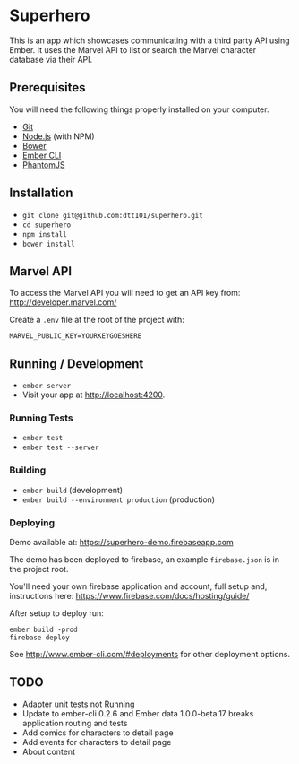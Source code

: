 # Superhero

This is an app which showcases communicating with a third party API using
Ember. It uses the Marvel API to list or search the Marvel character database
via their API.

## Prerequisites

You will need the following things properly installed on your computer.

* [Git](http://git-scm.com/)
* [Node.js](http://nodejs.org/) (with NPM)
* [Bower](http://bower.io/)
* [Ember CLI](http://www.ember-cli.com/)
* [PhantomJS](http://phantomjs.org/)

## Installation

* `git clone git@github.com:dtt101/superhero.git`
* `cd superhero`
* `npm install`
* `bower install`

## Marvel API

To access the Marvel API you will need to get an API key
from: http://developer.marvel.com/

Create a `.env` file at the root of the project with:

```
MARVEL_PUBLIC_KEY=YOURKEYGOESHERE
```

## Running / Development

* `ember server`
* Visit your app at [http://localhost:4200](http://localhost:4200).

### Running Tests

* `ember test`
* `ember test --server`

### Building

* `ember build` (development)
* `ember build --environment production` (production)

### Deploying

Demo available at: https://superhero-demo.firebaseapp.com

The demo has been deployed to firebase, an example ```firebase.json``` is in
the project root.

You'll need your own firebase application and account, full setup and,
instructions here: https://www.firebase.com/docs/hosting/guide/

After setup to deploy run:

```
ember build -prod
firebase deploy
```

See http://www.ember-cli.com/#deployments for other deployment options.

## TODO

 * Adapter unit tests not Running
 * Update to ember-cli 0.2.6 and Ember data 1.0.0-beta.17 breaks application routing and tests
 * Add comics for characters to detail page
 * Add events for characters to detail page
 * About content
